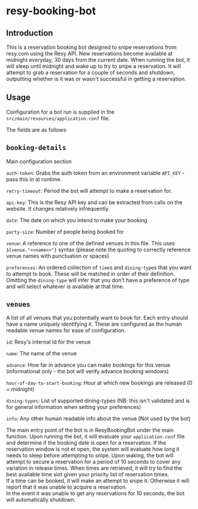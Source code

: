 # resy-booking-bot
## Introduction
This is a reservation booking bot designed to snipe reservations from resy.com using the Resy API.  New
reservations become available at midnight everyday, 30 days from the current date.  When running the bot, it will sleep
until midnight and wake up to try to snipe a reservation.  It will attempt to grab a reservation for a couple of seconds
and shutdown, outputting whether is it was or wasn't successful in getting a reservation.

## Usage

Configuration for a bot run is supplied in the `src/main/resources/application.conf` file.

The fields are as follows:

`booking-details`
---
  Main configuration section

  `auth-token`: Grabs the auth token from an environment variable `API_KEY` - pass this in at runtime.

  `retry-timeout`: Period the bot will attempt to make a reservation for.

  `api-key`: This is the Resy API key and can be extracted from calls on the website.
  It changes relatively infrequently.

  `date`: The date on which you intend to make your booking

  `party-size`: Number of people being booked for

  `venue`: A reference to one of the defined venues in this file. This uses `${venue."<<name>>"}` syntax
  (please note the quoting to correctly reference venue names with punctuation or spaces)

  `preferences`: An ordered collection of `time`s and `dining-type`s that you want to attempt to book.
  These will be matched in order of their definition. Omitting the `dining-type` will infer that you
  don't have a preference of type and will select whatever is available at that time.

`venues`
---
  A list of all venues that you potentially want to book for.
  Each entry should have a name uniquely identifying it. These are configured as the human readable
  venue names for ease of configuration.

  `id`: Resy's internal Id for the venue

  `name`: The name of the venue

  `advance`: How far in advance you can make bookings for this venue (informational only - the bot will verify advance booking windows)

  `hour-of-day-to-start-booking`: Hour at which new bookings are released (0 = midnight)

  `dining-types`: List of supported dining-types (NB: this isn't validated and is for general information when setting your preferences)

  `info`: Any other human readable info about the venue (Not used by the bot)

The main entry point of the bot is in ResyBookingBot under the main function.  Upon running the bot, it will
evaluate your `application.conf` file and determine if the booking date is open for a reservation. 
If the reservation window is not et open, the system will evaluate how long it needs to sleep before attempting to snipe.
Upon waking, the bot will attempt to secure a reservation for a period of 10 seconds to cover any variation in release times.
When times are retrieved, it will try to find the best available time slot given your priority list of reservation times.  
If a time can be booked, it will make an attempt to snipe it.
Otherwise it will report that it was unable to acquire a reservation.  
In the event it was unable to get any reservations for 10 seconds, the bot will automatically shutdown.